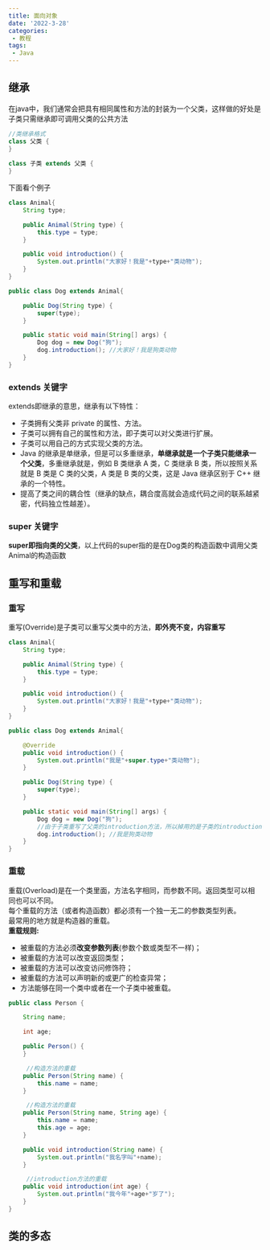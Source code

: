 ```yaml
---
title: 面向对象
date: '2022-3-28'
categories:
 - 教程
tags:
 - Java
---
```


## 继承
在java中，我们通常会把具有相同属性和方法的封装为一个父类，这样做的好处是子类只需继承即可调用父类的公共方法
```java
//类继承格式
class 父类 {
}
 
class 子类 extends 父类 {
}
```

下面看个例子
```java
class Animal{
    String type;

    public Animal(String type) {
        this.type = type;
    }

    public void introduction() {
        System.out.println("大家好！我是"+type+"类动物");
    }
}

public class Dog extends Animal{

    public Dog(String type) {
        super(type);
    }

    public static void main(String[] args) {
        Dog dog = new Dog("狗");
        dog.introduction(); //大家好！我是狗类动物
    }
}
```

### extends 关键字
extends即继承的意思，继承有以下特性：
- 子类拥有父类非 private 的属性、方法。
- 子类可以拥有自己的属性和方法，即子类可以对父类进行扩展。
- 子类可以用自己的方式实现父类的方法。
- Java 的继承是单继承，但是可以多重继承，**单继承就是一个子类只能继承一个父类**，多重继承就是，例如 B 类继承 A 类，C 类继承 B 类，所以按照关系就是 B 类是 C 类的父类，A 类是 B 类的父类，这是 Java 继承区别于 C++ 继承的一个特性。
- 提高了类之间的耦合性（继承的缺点，耦合度高就会造成代码之间的联系越紧密，代码独立性越差）。

### super 关键字
**super即指向类的父类**，以上代码的super指的是在Dog类的构造函数中调用父类Animal的构造函数

## 重写和重载
### 重写
重写(Override)是子类可以重写父类中的方法，**即外壳不变，内容重写**
```java
class Animal{
    String type;

    public Animal(String type) {
        this.type = type;
    }

    public void introduction() {
        System.out.println("大家好！我是"+type+"类动物");
    }
}

public class Dog extends Animal{

    @Override
    public void introduction() {
        System.out.println("我是"+super.type+"类动物");
    }

    public Dog(String type) {
        super(type);
    }

    public static void main(String[] args) {
        Dog dog = new Dog("狗");
        //由于子类重写了父类的introduction方法，所以掉用的是子类的introduction方法
        dog.introduction(); //我是狗类动物  
    }
}
```

### 重载
重载(Overload)是在一个类里面，方法名字相同，而参数不同。返回类型可以相同也可以不同。<br>
每个重载的方法（或者构造函数）都必须有一个独一无二的参数类型列表。<br>
最常用的地方就是构造器的重载。<br>
**重载规则:**
- 被重载的方法必须**改变参数列表**(参数个数或类型不一样)；
- 被重载的方法可以改变返回类型；
- 被重载的方法可以改变访问修饰符；
- 被重载的方法可以声明新的或更广的检查异常；
- 方法能够在同一个类中或者在一个子类中被重载。
```java
public class Person {

    String name;

    int age;

    public Person() {
    }

     //构造方法的重载
    public Person(String name) {
        this.name = name;
    }

     //构造方法的重载
    public Person(String name, String age) {
        this.name = name;
        this.age = age;
    }

    public void introduction(String name) {
        System.out.println("我名字叫"+name);
    }

     //introduction方法的重载
    public void introduction(int age) {
        System.out.println("我今年"+age+"岁了");
    }
}
```

## 类的多态



